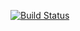 [![Build Status](https://travis-ci.com/mako-ai/messenger-bot-test-pipeline.svg?branch=master)](https://travis-ci.com/mako-ai/messenger-bot-test-pipeline)
